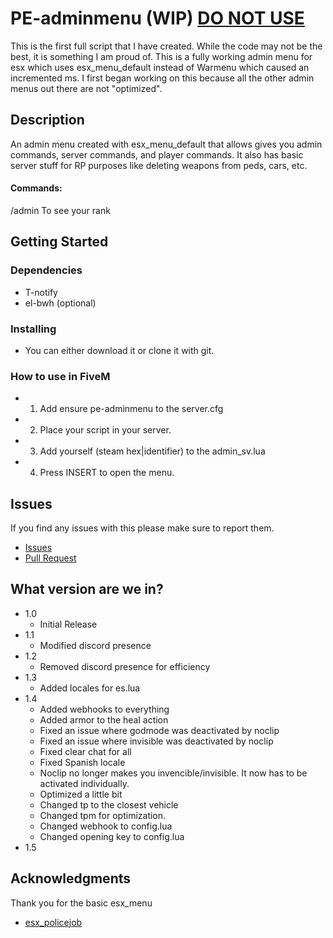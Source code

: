 # PE-adminmenu (WIP) [DO NOT USE](https://www.safetysign.com/images/source/large-images/R5332.png)

This is the first full script that I have created. While the code may not be the best, it is something I am proud of. This is a fully working admin menu for esx which uses esx_menu_default instead of Warmenu which caused an incremented ms. I first began working on this because all the other admin menus out there are not "optimized".

## Description

An admin menu created with esx_menu_default that allows gives you admin commands, server commands, and player commands. It also has basic server stuff for RP purposes like deleting weapons from peds, cars, etc.

#### Commands:
/admin To see your rank

## Getting Started

### Dependencies

* T-notify
* el-bwh (optional)

### Installing

* You can either download it or clone it with git.

### How to use in FiveM

* 1) Add ensure pe-adminmenu to the server.cfg
* 2) Place your script in your server.
* 3) Add yourself (steam hex|identifier) to the admin_sv.lua
* 4) Press INSERT to open the menu.

## Issues

If you find any issues with this please make sure to report them.
* [Issues](https://github.com/Project-Entity/pe-adminmenu/issues)
* [Pull Request](https://github.com/Project-Entity/pe-adminmenu/pulls)

## What version are we in?

* 1.0
    * Initial Release
* 1.1
    * Modified discord presence
* 1.2
    * Removed discord presence for efficiency
* 1.3
    * Added locales for es.lua
* 1.4
    * Added webhooks to everything
    * Added armor to the heal action
    * Fixed an issue where godmode was deactivated by noclip
    * Fixed an issue where invisible was deactivated by noclip
    * Fixed clear chat for all
    * Fixed Spanish locale
    * Noclip no longer makes you invencible/invisible. It now has to be activated individually.
    * Optimized a little bit
    * Changed tp to the closest vehicle
    * Changed tpm for optimization.
    * Changed webhook to config.lua
    * Changed opening key to config.lua
* 1.5

    

    
## Acknowledgments

Thank you for the basic esx_menu
* [esx_policejob](https://github.com/esx-framework/esx_policejob)
